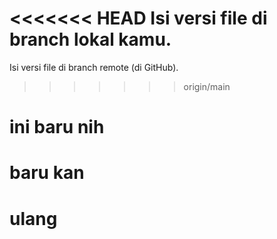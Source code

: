 <<<<<<< HEAD
Isi versi file di branch lokal kamu.
=======
Isi versi file di branch remote (di GitHub).
>>>>>>> origin/main
# ini baru nih
# baru kan
# ulang